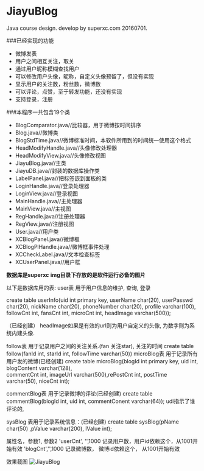 # JiayuBlog
Java course design.
develop by superxc.com 20160701.

###已经实现的功能
* 微博发表
* 用户之间相互关注，取关
* 通过用户昵称模糊查找用户
* 可以修改用户头像，昵称，自定义头像预留了，但没有实现
* 显示用户的关注数，粉丝数，微博数
* 可以评论，点赞，至于转发功能，还没有实现
* 支持登录，注册

###本程序一共包含19个类

* BlogComparator.java//比较器，用于微博按时间排序
* Blog.java//微博类
* BlogStdTime.java//微博标准时间，本软件所用到的时间统一使用这个格式
* HeadModifyHandle.java//头像修改处理器
* HeadModifyView.java//头像修改视图
* JiayuBlog.java//主类
* JiayuDB.java//封装的数据库操作类
* LabelPanel.java//把标签嵌到面板的类
* LoginHandle.java//登录处理器
* LoginView.java//登录视图
* MainHandle.java//主处理器
* MainView.java//主视图
* RegHandle.java//注册处理器
* RegView.java//注册视图
* User.java//用户类
* XCBlogPanel.java//微博框
* XCBlogPlHandle.java//微博框事件处理
* XCCheckLabel.java//文本检查标签
* XCUserPanel.java//用户框

**数据库是superxc**
**img目录下存放的是软件运行必备的图片**

以下是数据库用的表:
user表 用于用户信息的维护, 查询, 登录

create table userInfo(uid int primary key, userName char(20), 
                     userPasswd char(20), nickName char(20), phoneNumber char(20),
                     profile varchar(100), followCnt int, fansCnt int, microCnt int, headImage varchar(500));

（已经创建）
headImage如果是有效的url则为用户自定义的头像, 为数字则为系统内建头像.

follow表 用于记录用户之间的关注关系.(fan 关注star), 关注的时间
create table follow(fanId int, starId int, followTime varchar(50))
microBlog表 用于记录所有用户发的微博(已经创建)
create table microBlog(blogId int primary key, uid int, blogContent varchar(128),  
                       commentCnt int, imageUrl varchar(500),rePostCnt int, postTime varchar(50), niceCnt int);

commentBlog表 用于记录微博的评论(已经创建)
create table commentBlog(blogId int, uid int, commentConent varchar(64));
udi指示了谁评论的,

sysBlog 表用于记录系统信息：(已经创建)
create table sysBlog(pName char(50) ,pValue varchar(200), lValue int);

属性名，参数1, 参数2
'userCnt', '',1000    记录用户数，用户id依赖这个，从1001开始有效
'blogCnt','',1000    记录微博数， 微博id依赖这个， 从1001开始有效

效果截图
![JiayuBlog](main2.png"JiayuBlog")
